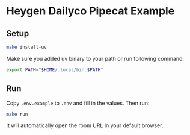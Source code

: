 # Heygen Dailyco Pipecat Example

## Setup

```bash
make install-uv
```

Make sure you added uv binary to your path or run following command:

```bash
export PATH="$HOME/.local/bin:$PATH"
```

## Run

Copy `.env.example` to `.env` and fill in the values. Then run:

```bash
make run
```

It will automatically open the room URL in your default browser.
